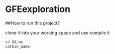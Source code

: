 # GFEexploration

##How to run this project?

clone it into your working space and use compile it
```Bash
cd XX_ws
catkin_make
```
